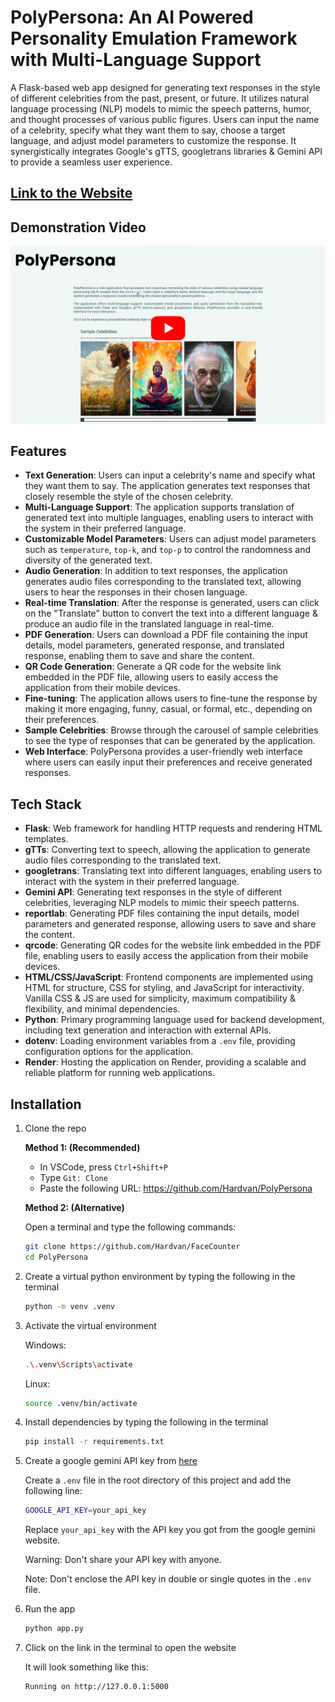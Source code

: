 # PolyPersona: An AI Powered Personality Emulation Framework with Multi-Language Support

A Flask-based web app designed for generating text responses in the style of different celebrities from the past, present, or future. It utilizes natural language processing (NLP) models to mimic the speech patterns, humor, and thought processes of various public figures. Users can input the name of a celebrity, specify what they want them to say, choose a target language, and adjust model parameters to customize the response. It synergistically integrates Google's gTTS, googletrans libraries & Gemini API to provide a seamless user experience.

## [Link to the Website](https://polypersona.onrender.com/)

## Demonstration Video

[![PolyPersona Demo](./demo/thumbnail2.png)](https://youtu.be/9BzFjXA5Fcc)

## Features

- **Text Generation**: Users can input a celebrity's name and specify what they want them to say. The application generates text responses that closely resemble the style of the chosen celebrity.
- **Multi-Language Support**: The application supports translation of generated text into multiple languages, enabling users to interact with the system in their preferred language.
- **Customizable Model Parameters**: Users can adjust model parameters such as `temperature`, `top-k`, and `top-p` to control the randomness and diversity of the generated text.
- **Audio Generation**: In addition to text responses, the application generates audio files corresponding to the translated text, allowing users to hear the responses in their chosen language.
- **Real-time Translation**: After the response is generated, users can click on the "Translate" button to convert the text into a different language & produce an audio file in the translated language in real-time.
- **PDF Generation**: Users can download a PDF file containing the input details, model parameters, generated response, and translated response, enabling them to save and share the content.
- **QR Code Generation**: Generate a QR code for the website link embedded in the PDF file, allowing users to easily access the application from their mobile devices.
- **Fine-tuning**: The application allows users to fine-tune the response by making it more engaging, funny, casual, or formal, etc., depending on their preferences.
- **Sample Celebrities**: Browse through the carousel of sample celebrities to see the type of responses that can be generated by the application.
- **Web Interface**: PolyPersona provides a user-friendly web interface where users can easily input their preferences and receive generated responses.

## Tech Stack

- **Flask**: Web framework for handling HTTP requests and rendering HTML templates.
- **gTTs**: Converting text to speech, allowing the application to generate audio files corresponding to the translated text.
- **googletrans**: Translating text into different languages, enabling users to interact with the system in their preferred language.
- **Gemini API**: Generating text responses in the style of different celebrities, leveraging NLP models to mimic their speech patterns.
- **reportlab**: Generating PDF files containing the input details, model parameters and generated response, allowing users to save and share the content.
- **qrcode**: Generating QR codes for the website link embedded in the PDF file, enabling users to easily access the application from their mobile devices.
- **HTML/CSS/JavaScript**: Frontend components are implemented using HTML for structure, CSS for styling, and JavaScript for interactivity. Vanilla CSS & JS are used for simplicity, maximum compatibility & flexibility, and minimal dependencies.
- **Python**: Primary programming language used for backend development, including text generation and interaction with external APIs.
- **dotenv**: Loading environment variables from a `.env` file, providing configuration options for the application.
- **Render**: Hosting the application on Render, providing a scalable and reliable platform for running web applications.

## Installation

1. Clone the repo

   **Method 1: (Recommended)**

   - In VSCode, press `Ctrl+Shift+P`
   - Type `Git: Clone`
   - Paste the following URL: https://github.com/Hardvan/PolyPersona

   **Method 2: (Alternative)**

   Open a terminal and type the following commands:

   ```bash
   git clone https://github.com/Hardvan/FaceCounter
   cd PolyPersona
   ```

2. Create a virtual python environment by typing the following in the terminal

   ```bash
   python -m venv .venv
   ```

3. Activate the virtual environment

   Windows:

   ```bash
   .\.venv\Scripts\activate
   ```

   Linux:

   ```bash
   source .venv/bin/activate
   ```

4. Install dependencies by typing the following in the terminal

   ```bash
   pip install -r requirements.txt
   ```

5. Create a google gemini API key from [here](https://ai.google.dev/)

   Create a `.env` file in the root directory of this project and add the following line:

   ```bash
   GOOGLE_API_KEY=your_api_key
   ```

   Replace `your_api_key` with the API key you got from the google gemini website.

   Warning: Don't share your API key with anyone.

   Note: Don't enclose the API key in double or single quotes in the `.env` file.

6. Run the app

   ```bash
   python app.py
   ```

7. Click on the link in the terminal to open the website

   It will look something like this:

   ```bash
   Running on http://127.0.0.1:5000
   ```
